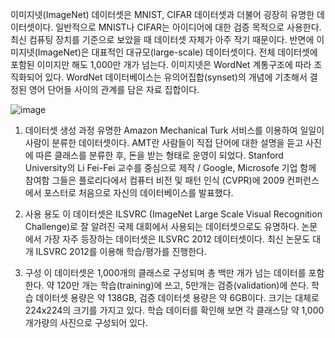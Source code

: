 이미지넷(ImageNet) 데이터셋은 MNIST, CIFAR 데이터셋과 더불어 굉장히 유명한 데이터셋이다. 일반적으로 MNIST나 CIFAR는 아이디어에 대한 검증 목적으로 사용한다. 최신 컴퓨팅 장치를 기준으로 보았을 때 데이터셋 자체가 아주 작기 때문이다.
반면에 이미지넷(ImageNet)은 대표적인 대규모(large-scale) 데이터셋이다. 전체 데이터셋에 포함된 이미지만 해도 1,000만 개가 넘는다. 
이미지넷은 WordNet 계통구조에 따라 조직화되어 있다. WordNet 데이터베이스는 유의어집합(synset)의 개념에 기초해서 결정된 영어 단어들 사이의 관계를 담은 자료 집합이다.

![image](https://user-images.githubusercontent.com/89904421/149450417-79ac4216-cd0a-41d4-b1f6-b247e94fa2ba.png)

1.	데이터셋 생성 과정
유명한 Amazon Mechanical Turk 서비스를 이용하여 일일이 사람이 분류한 데이터셋이다. 
AMT란 사람들이 직접 단어에 대한 설명을 듣고 사진에 따른 클래스를 분류한 후, 돈을 받는 형태로 운영이 되었다.
Stanford University의 Li Fei-Fei 교수를 중심으로 제작 / Google, Microsofe 기업 함께 참여함
그들은 플로리다에서 컴퓨터 비전 및 패턴 인식 (CVPR)에 2009 컨퍼런스에서 포스터로 처음으로 자신의 데이터베이스를 발표했다.


2.	 사용 용도
이 데이터셋은 ILSVRC (ImageNet Large Scale Visual Recognition Challenge)로 잘 알려진 국제 대회에서 사용되는 데이터셋으로도 유명하다. 
논문에서 가장 자주 등장하는 데이터셋은 ILSVRC 2012 데이터셋이다. 최신 논문도 대개 ILSVRC 2012를 이용해 학습/평가를 진행한다.


3.	구성
이 데이터셋은 1,000개의 클래스로 구성되며 총 백만 개가 넘는 데이터를 포함한다. 약 120만 개는 학습(training)에 쓰고, 5만개는 검증(validation)에 쓴다. 학습 데이터셋 용량은 약 138GB, 검증 데이터셋 용량은 약 6GB이다. 크기는 대체로 224x224의 크기를 가지고 있다.
학습 데이터를 확인해 보면 각 클래스당 약 1,000개가량의 사진으로 구성되어 있다.
